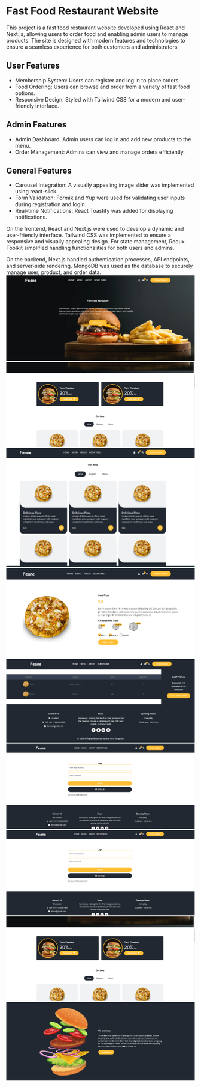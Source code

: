 # Fast Food Restaurant Website
This project is a fast food restaurant website developed using React and Next.js, allowing users to order food and enabling admin users to manage products. The site is designed with modern features and technologies to ensure a seamless experience for both customers and administrators.
## User Features
*  Membership System: Users can register and log in to place orders.
*  Food Ordering: Users can browse and order from a variety of fast food options.
*  Responsive Design: Styled with Tailwind CSS for a modern and user-friendly interface.
## Admin Features
* Admin Dashboard: Admin users can log in and add new products to the menu.
* Order Management: Admins can view and manage orders efficiently.
## General Features
* Carousel Integration: A visually appealing image slider was implemented using react-slick.
* Form Validation: Formik and Yup were used for validating user inputs during registration and login.
* Real-time Notifications: React Toastify was added for displaying notifications.

On the frontend, React and Next.js were used to develop a dynamic and user-friendly interface. Tailwind CSS was implemented to ensure a responsive and visually appealing design. For state management, Redux Toolkit simplified handling functionalities for both users and admins.

On the backend, Next.js handled authentication processes, API endpoints, and server-side rendering. MongoDB was used as the database to securely manage user, product, and order data.
![Project ](https://github.com/ercanMZR/NextJs-FoodOrdering/blob/main/Ekran%20g%C3%B6r%C3%BCnt%C3%BCs%C3%BC%202024-12-06%20153737.png)
![Project ](https://github.com/ercanMZR/NextJs-FoodOrdering/blob/main/Ekran%20g%C3%B6r%C3%BCnt%C3%BCs%C3%BC%202024-12-06%20154228.png)
![Project ](https://github.com/ercanMZR/NextJs-FoodOrdering/blob/main/Ekran%20g%C3%B6r%C3%BCnt%C3%BCs%C3%BC%202024-12-06%20153854.png)
![Project ](https://github.com/ercanMZR/NextJs-FoodOrdering/blob/main/Ekran%20g%C3%B6r%C3%BCnt%C3%BCs%C3%BC%202024-12-06%20153619.png)
![Project ](https://github.com/ercanMZR/NextJs-FoodOrdering/blob/main/Ekran%20g%C3%B6r%C3%BCnt%C3%BCs%C3%BC%202024-12-06%20153714.png)
![Project ](https://github.com/ercanMZR/NextJs-FoodOrdering/blob/main/Ekran%20g%C3%B6r%C3%BCnt%C3%BCs%C3%BC%202024-12-06%20154052.png)
![Project ](https://github.com/ercanMZR/NextJs-FoodOrdering/blob/main/Ekran%20g%C3%B6r%C3%BCnt%C3%BCs%C3%BC%202024-12-06%20154052.png)
![Project ](https://github.com/ercanMZR/NextJs-FoodOrdering/blob/main/Ekran%20g%C3%B6r%C3%BCnt%C3%BCs%C3%BC%202024-12-06%20154228.png)
![Project ](https://github.com/ercanMZR/NextJs-FoodOrdering/blob/main/Ekran%20g%C3%B6r%C3%BCnt%C3%BCs%C3%BC%202024-12-06%20154240.png)




